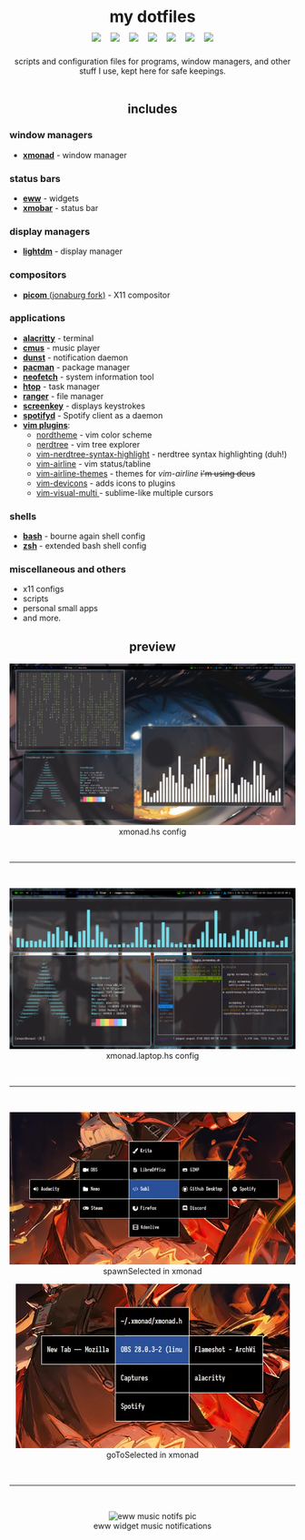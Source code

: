 <div align="center"> 
   <h1>
      my dotfiles <br>
      <kbd>
         <a href="#window-managers"><img src="https://img.shields.io/badge/-xmonad-blueviolet"></a>
         <a href="#status-bars"><img src="https://img.shields.io/badge/-xmobar-purple"></a>
         <a href="#status-bars"><img src="https://img.shields.io/badge/-eww-red"></a>
         <a href="#applications"><img src="https://img.shields.io/badge/-dunst-blue"></a>
         <a href="#applications"><img src="https://img.shields.io/badge/-cmus-crimson"></a>
         <a href="#applications"><img src="https://img.shields.io/badge/-ranger-darkblue"></a>
         <a href="#applications"><img src="https://img.shields.io/badge/-neofetch-lightblue"></a>
      </kbd>
   </h1> 
   scripts and configuration files for programs, window managers, and other stuff I use, kept here for safe keepings.
</div>
<br>

<div align="center"> 
   <h2>includes</h2>
</div>

### window managers
- [**xmonad**](https://xmonad.org/) - window manager

### status bars
- [**eww**](https://github.com/elkowar/eww) - widgets
- [**xmobar**](https://github.com/jaor/xmobar) - status bar

### display managers
- [**lightdm**](https://github.com/canonical/lightdm) - display manager 

### compositors
- [**picom** (jonaburg fork)](https://github.com/jonaburg/picom) - X11 compositor

### applications
- [**alacritty**](https://github.com/alacritty/alacritty) - terminal
- [**cmus**](https://cmus.github.io/) - music player
- [**dunst**](https://dunst-project.org/) - notification daemon
- [**pacman**](https://wiki.archlinux.org/title/pacman) - package manager
- [**neofetch**](https://github.com/dylanaraps/neofetch) - system information tool
- [**htop**](https://htop.dev/) - task manager
- [**ranger**](https://github.com/ranger/ranger) - file manager 
- [**screenkey**](https://gitlab.com/screenkey/screenkey) - displays keystrokes
- [**spotifyd**](https://github.com/Spotifyd/spotifyd) - Spotify client as a daemon
- [**vim plugins**](https://vimawesome.com/):
   - [nordtheme](https://github.com/nordtheme/vim) - vim color scheme
   - [nerdtree](https://github.com/preservim/nerdtree) - vim tree explorer
   - [vim-nerdtree-syntax-highlight](https://github.com/tiagofumo/vim-nerdtree-syntax-highlight) - nerdtree syntax highlighting (duh!)
   - [vim-airline](https://github.com/vim-airline/vim-airline) - vim status/tabline 
   - [vim-airline-themes](https://github.com/vim-airline/vim-airline-themes) - themes for *vim-airline* ~~i'm using deus~~
   - [vim-devicons](https://github.com/ryanoasis/vim-devicons) - adds icons to plugins
   - [vim-visual-multi ](https://github.com/mg979/vim-visual-multi) - sublime-like multiple cursors

### shells
- [**bash**](https://en.wikipedia.org/wiki/Bash_(Unix_shell)) - bourne again shell config
- [**zsh**](https://www.zsh.org/) - extended bash shell config

### miscellaneous and others
- x11 configs
- scripts
- personal small apps
- and more.

<div align="center"> 
   <h2>preview</h2>
</div>

<p align="center">
   <img src="images/2022-10-09_08-32.png" title="xmonad config" alt="xmonad pc pic">
   <br>
   xmonad.hs config
</p>

<br>
<hr>
<br>

<p align="center">
   <img src="images/2022-10-09_07-30.png" title="xmonad laptop config" alt="xmonad laptop pic">
   <br>
   xmonad.laptop.hs config
</p>

<br>
<hr>
<br>

<p align="center">
   <img src="images/2022-11-09_20-31.png" title="spawnSelected" alt="spawnSelected pic">
   <br>
   spawnSelected in xmonad
</p>

<p align="center">
   <img src="images/2022-11-09_20-33.png" title="goToSelected" alt="goToSelected pic">
   <br>
   goToSelected in xmonad
</p>

<br>
<hr>
<br>

<p align="center">
   <img src="images/eww.gif" title="eww music notifications" alt="eww music notifs pic">
   <br>
   eww widget music notifications
</p>
